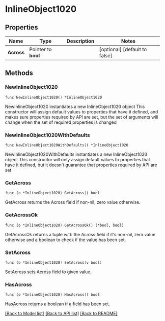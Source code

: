 # InlineObject1020

## Properties

Name | Type | Description | Notes
------------ | ------------- | ------------- | -------------
**Across** | Pointer to **bool** |  | [optional] [default to false]

## Methods

### NewInlineObject1020

`func NewInlineObject1020() *InlineObject1020`

NewInlineObject1020 instantiates a new InlineObject1020 object
This constructor will assign default values to properties that have it defined,
and makes sure properties required by API are set, but the set of arguments
will change when the set of required properties is changed

### NewInlineObject1020WithDefaults

`func NewInlineObject1020WithDefaults() *InlineObject1020`

NewInlineObject1020WithDefaults instantiates a new InlineObject1020 object
This constructor will only assign default values to properties that have it defined,
but it doesn't guarantee that properties required by API are set

### GetAcross

`func (o *InlineObject1020) GetAcross() bool`

GetAcross returns the Across field if non-nil, zero value otherwise.

### GetAcrossOk

`func (o *InlineObject1020) GetAcrossOk() (*bool, bool)`

GetAcrossOk returns a tuple with the Across field if it's non-nil, zero value otherwise
and a boolean to check if the value has been set.

### SetAcross

`func (o *InlineObject1020) SetAcross(v bool)`

SetAcross sets Across field to given value.

### HasAcross

`func (o *InlineObject1020) HasAcross() bool`

HasAcross returns a boolean if a field has been set.


[[Back to Model list]](../README.md#documentation-for-models) [[Back to API list]](../README.md#documentation-for-api-endpoints) [[Back to README]](../README.md)


